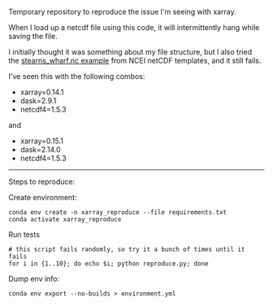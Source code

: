 Temporary repository to reproduce the issue I'm seeing with xarray.

When I load up a netcdf file using this code, it will intermittently hang while saving the file.

I initially thought it was something about my file structure, but I also tried the [stearns_wharf.nc example](https://data.nodc.noaa.gov/thredds/catalog/ioos/sccoos/stearns_wharf/catalog.html?dataset=ioos/sccoos/stearns_wharf/stearns_wharf-2013.nc) from NCEI netCDF templates, and it still fails.

I've seen this with the following combos:

* xarray=0.14.1
* dask=2.9.1
* netcdf4=1.5.3

and 

* xarray=0.15.1
* dask=2.14.0
* netcdf4=1.5.3


---


Steps to reproduce:

Create environment:

```
conda env create -n xarray_reproduce --file requirements.txt 
conda activate xarray_reproduce
```

Run tests
```
# this script fails randomly, so try it a bunch of times until it fails
for i in {1..10}; do echo $i; python reproduce.py; done
```

Dump env info:
```
conda env export --no-builds > environment.yml
```

